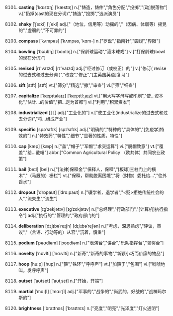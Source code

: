 8101. **casting**
[ˈkɑ:stɪŋ]  [ˈkæstɪŋ]
n.["铸造，铸件","角色分配","投掷","[动]脱落物"]  v.["扔掉(cast的现在分词)","铸造","投掷","选派演员"]  

8102. **shaky**
[ˈʃeɪki]  [ˈʃeki]
adj.["（地位，信用等）动摇的","（因病、体弱等）摇晃的","虚弱的","不可靠的"]  

8103. **compass**
[ˈkʌmpəs]  [ˈkʌmpəs, ˈkɑm-]
n.["罗盘","指南针","圆规","界限"]  

8104. **bowling**
[ˈbəʊlɪŋ]  [ˈboʊlɪŋ]
n.["保龄球运动","滚木球戏"]  v.["打保龄球(bowl的现在分词)"]  

8105. **revised**
[rɪ'vaɪzd]  [rɪ'vaɪzd]
adj.["经过修订（或校正）的"]  v.["修订( revise的过去式和过去分词 )","改变","修正","[主英国英语]复习"]  

8106. **sift**
[sɪft]  [sɪft]
vt.["筛分","精选","撒","审查"]  vi.["筛","细查"]  

8107. **capitalize**
[ˈkæpɪtəlaɪz]  [ˈkæpɪtl:ˌaɪz]
vt.["用大写字母写或印刷","使…资本化","估计…的价值","把…定为首都"]  vi.["利用","积累资本"]  

8108. **industrialized**
[]  []
adj.["工业化的"]  v.["使工业化(industrialize的过去式和过去分词)","将…组成产业"]  

8109. **specific**
[spəˈsɪfɪk]  [spɪˈsɪfɪk]
adj.["明确的","特种的","具体的","[免疫学]特效的"]  n.["特效药","特性","细节","显著的性质，特性"]  

8110. **cap**
[kæp]  [kæp]
n.["盖","帽子","军帽","求交运算"]  vi.["脱帽致意"]  vt.["覆盖","给…戴帽"]  abbr.["Common Agricultural Policy （欧共体）共同农业政策"]  

8111. **bail**
[beɪl]  [bel]
n.["[法律]保释金","保释人，保释","[板球]三柱门上的横木","（马厩的）栅栏"]  vt.["保释，帮助脱离困境","将（财物）委托给…","往外舀水"]  

8112. **dropout**
[ˈdrɒpaʊt]  [ˈdrɑ:paʊt]
n.["辍学者，退学者","<贬>拒绝传统社会的人","流失生","流生"]  

8113. **executive**
[ɪgˈzekjətɪv]  [ɪɡˈzɛkjətɪv]
n.["总经理","行政部门","[计算机]执行指令"]  adj.["执行的","管理的","政府部门的"]  

8114. **deliberation**
[dɪˌlɪbəˈreɪʃn]  [dɪˌlɪbəˈreʃən]
n.["考虑，深思熟虑","评议，审议","（言语、行动等的）从容","沉着，慎重"]  

8115. **podium**
[ˈpəʊdiəm]  [ˈpoʊdiəm]
n.["表演台","讲台","乐队指挥台","领奖台"]  

8116. **novelty**
[ˈnɒvlti]  [ˈnɑ:vlti]
n.["新奇","新奇的事物","新颖小巧而价廉的物品"]  

8117. **hoop**
[hu:p]  [hup]
n.["箍","铁环","呼呼声"]  vt.["加箍于","包围"]  vi.["唬唬地叫，发呼呼声"]  

8118. **outset**
[ˈaʊtset]  [ˈaʊtˌsɛt]
n.["开始，开端"]  

8119. **martial**
[ˈmɑ:ʃl]  [ˈmɑ:rʃl]
adj.["军事的","战争的","尚武的，好战的","战神玛尔斯的"]  

8120. **brightness**
['braɪtnəs]  [ˈbraɪtnɪs]
n.["亮度","明亮","光泽度","灯火通明"]  

